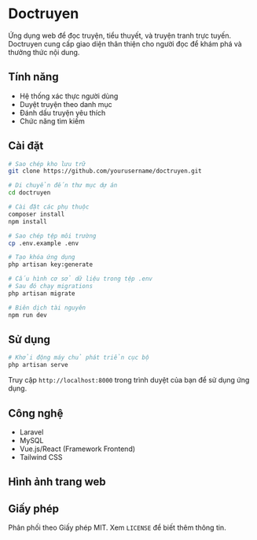 # Doctruyen

Ứng dụng web để đọc truyện, tiểu thuyết, và truyện tranh trực tuyến. Doctruyen cung cấp giao diện thân thiện cho người đọc để khám phá và thưởng thức nội dung.

## Tính năng

- Hệ thống xác thực người dùng
- Duyệt truyện theo danh mục
- Đánh dấu truyện yêu thích
- Chức năng tìm kiếm

## Cài đặt

```bash
# Sao chép kho lưu trữ
git clone https://github.com/yourusername/doctruyen.git

# Di chuyển đến thư mục dự án
cd doctruyen

# Cài đặt các phụ thuộc
composer install
npm install

# Sao chép tệp môi trường
cp .env.example .env

# Tạo khóa ứng dụng
php artisan key:generate

# Cấu hình cơ sở dữ liệu trong tệp .env
# Sau đó chạy migrations
php artisan migrate

# Biên dịch tài nguyên
npm run dev
```

## Sử dụng

```bash
# Khởi động máy chủ phát triển cục bộ
php artisan serve
```

Truy cập `http://localhost:8000` trong trình duyệt của bạn để sử dụng ứng dụng.

## Công nghệ

- Laravel
- MySQL
- Vue.js/React (Framework Frontend)
- Tailwind CSS

## Hình ảnh trang web
### 

## Giấy phép

Phân phối theo Giấy phép MIT. Xem `LICENSE` để biết thêm thông tin.